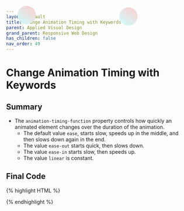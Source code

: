 ```yaml
---
layout: default
title: Change Animation Timing with Keywords
parent: Applied Visual Design
grand_parent: Responsive Web Design
has_children: false
nav_order: 49
---
```

# Change Animation Timing with Keywords
## Summary
- The `animation-timing-function` property controls how quickly an animated element changes over the duration of the animation.
    - The default value `ease`, starts slow, speeds up in the middle, and then slows down again in the end.
    - The value `ease-out` starts quick, then slows down.
    - The value `ease-in` starts slow, then speeds up.
    - The value `linear` is constant.

## Final Code

{% highlight HTML %}
<style>

  .balls {
    border-radius: 50%;
    background: linear-gradient(
      35deg,
      #ccffff,
      #ffcccc
    );
    position: fixed;
    width: 50px;
    height: 50px;
    margin-top: 50px;
    animation-name: bounce;
    animation-duration: 2s;
    animation-iteration-count: infinite;
  }
  #ball1 {
    left:27%;
    animation-timing-function: linear;
  }
  #ball2 {
    left:56%;
    animation-timing-function: ease-out;
  }

  @keyframes bounce {
    0% {
      top: 0px;
    }
    100% {
      top: 249px;
    }
  }

</style>

<div class="balls" id="ball1"></div>
<div class="balls" id="ball2"></div>
{% endhighlight %}
